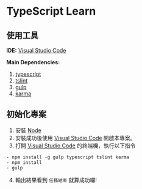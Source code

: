 # TypeScript Learn

## 使用工具

**IDE:**
[Visual Studio Code](https://code.visualstudio.com/)

**Main Dependencies:** 
1. [typescript](https://www.npmjs.com/package/typescript)
2. [tslint](https://www.npmjs.com/package/tslint)
3. [gulp](https://www.npmjs.com/package/gulp)
4. [karma](https://www.npmjs.com/package/karma)


## 初始化專案
1. 安裝 [Node](https://nodejs.org/en/)
2. 安裝成功後使用 [Visual Studio Code](https://code.visualstudio.com/) 開啟本專案。
3. 打開 [Visual Studio Code](https://code.visualstudio.com/) 的終端機，執行以下指令
```
- npm install -g gulp typescript tslint karma
- npm install
- gulp
```
4. 輸出結果看到 `任務結束` 就算成功囉!
